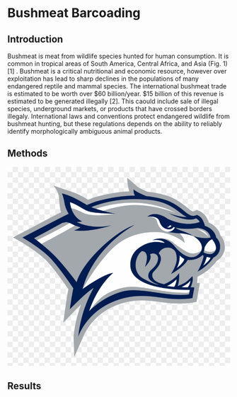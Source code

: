 # Bushmeat Barcoading

## Introduction
   Bushmeat is meat from wildlife species hunted for human consumption. It is common in tropical areas of South America, Central Africa, and Asia (Fig. 1)[1] . Bushmeat is a critical nutritional and economic resource, however over exploitation has lead to sharp declines in the populations of many endangered reptile and mammal species. The international bushmeat trade is estimated to be worth over $60 billion/year. $15 billion of this revenue is estimated to be generated illegally [2]. This caould include sale of illegal species, underground markets, or products that have crossed borders illegaly. International laws and conventions protect endangered wildlife from bushmeat hunting, but these regulations depends on the ability to reliably identify morphologically ambiguous animal products. 
                                                                
   
## Methods

![alt text](https://github.com/vgp1003/Bushmeat_Barcoading/blob/main/Figures/wildcat.png "wildcat.png")


## Results
